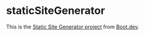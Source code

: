 # staticSiteGenerator
This is the [Static Site Generator project](https://www.boot.dev/courses/build-static-site-generator-python) from [Boot.dev](https://www.boot.dev).
